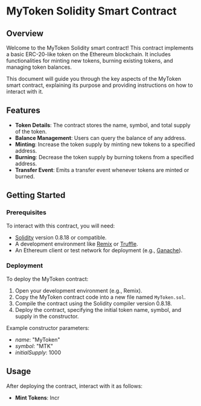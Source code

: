 # MyToken Solidity Smart Contract

## Overview

Welcome to the MyToken Solidity smart contract! This contract implements a basic ERC-20-like token on the Ethereum blockchain. It includes functionalities for minting new tokens, burning existing tokens, and managing token balances.

This document will guide you through the key aspects of the MyToken smart contract, explaining its purpose and providing instructions on how to interact with it.

## Features

- **Token Details**: The contract stores the name, symbol, and total supply of the token.
- **Balance Management**: Users can query the balance of any address.
- **Minting**: Increase the token supply by minting new tokens to a specified address.
- **Burning**: Decrease the token supply by burning tokens from a specified address.
- **Transfer Event**: Emits a transfer event whenever tokens are minted or burned.

## Getting Started

### Prerequisites

To interact with this contract, you will need:

- [Solidity](https://docs.soliditylang.org/) version 0.8.18 or compatible.
- A development environment like [Remix](https://remix.ethereum.org/) or [Truffle](https://www.trufflesuite.com/truffle).
- An Ethereum client or test network for deployment (e.g., [Ganache](https://www.trufflesuite.com/ganache)).

### Deployment

To deploy the MyToken contract:

1. Open your development environment (e.g., Remix).
2. Copy the MyToken contract code into a new file named `MyToken.sol`.
3. Compile the contract using the Solidity compiler version 0.8.18.
4. Deploy the contract, specifying the initial token name, symbol, and supply in the constructor.

Example constructor parameters:
- *name*: "MyToken"
- *symbol*: "MTK"
- *initialSupply*: 1000

## Usage

After deploying the contract, interact with it as follows:

- **Mint Tokens**: Incr
